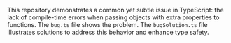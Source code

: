 This repository demonstrates a common yet subtle issue in TypeScript: the lack of compile-time errors when passing objects with extra properties to functions.  The `bug.ts` file shows the problem. The `bugSolution.ts` file illustrates solutions to address this behavior and enhance type safety.